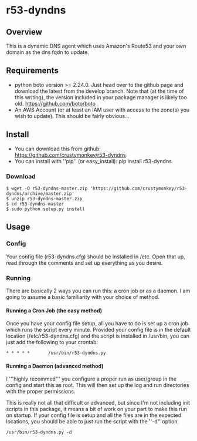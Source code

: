 # r53-dyndns #

## Overview ##

This is a dynamic DNS agent which uses Amazon's Route53 and your own 
domain as the dns fqdn to update.

## Requirements ##
* python boto version >= 2.24.0.  Just head over to the github page and
  download the latest from the develop branch. Note that (at the time of
  this writing), the version included in your package manager is likely
  too old.  https://github.com/boto/boto
* An AWS Account (or at least an IAM user with access to the zone(s) you
  wish to update).  This should be fairly obvious...

## Install ##
* You can download this from github: https://github.com/crustymonkey/r53-dyndns
* You can install with ''pip'' (or easy_install): pip install r53-dyndns

### Download ###
    $ wget -O r53-dyndns-master.zip 'https://github.com/crustymonkey/r53-dyndns/archive/master.zip'
    $ unzip r53-dyndns-master.zip
    $ cd r53-dyndns-master
    $ sudo python setup.py install

## Usage ##
### Config ###
Your config file (r53-dyndns.cfg) should be installed in /etc.  Open that up,
read through the comments and set up everything as you desire.

### Running ###
There are basically 2 ways you can run this: a cron job or as a daemon.  I
am going to assume a basic familiarity with your choice of method.

#### Running a Cron Job (the easy method) ####
Once you have your config file setup, all you have to do is set up a cron job
which runs the script every minute.  Provided your config file is in the
default location (/etc/r53-dyndns.cfg) and the script is installed in 
/usr/bin, you can just add the following to your crontab:

    * * * * *       /usr/bin/r53-dyndns.py

#### Running a Daemon (advanced method) ####
I '''highly recommed''' you configure a proper run as user/group in the config
and start this as root.  This will then set up the log and run directories
with the proper permissions.

This is really not all that difficult or advanced, but since I'm not including
init scripts in this package, it means a bit of work on your part to make
this run on startup.  If your config file is setup and all the files are in
the expected locations, you should be able to just run the script with the
''-d'' option:

    /usr/bin/r53-dyndns.py -d
